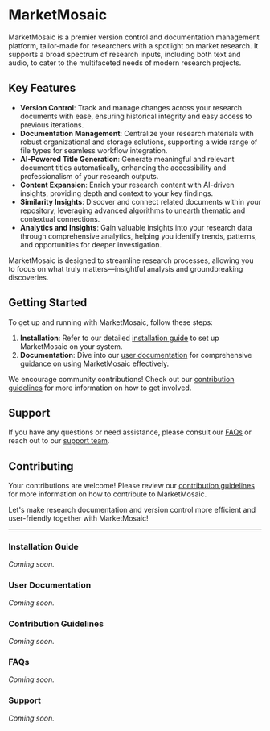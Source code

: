 # MarketMosaic

MarketMosaic is a premier version control and documentation management platform, tailor-made for researchers with a spotlight on market research. It supports a broad spectrum of research inputs, including both text and audio, to cater to the multifaceted needs of modern research projects.

## Key Features

- **Version Control**: Track and manage changes across your research documents with ease, ensuring historical integrity and easy access to previous iterations.
- **Documentation Management**: Centralize your research materials with robust organizational and storage solutions, supporting a wide range of file types for seamless workflow integration.
- **AI-Powered Title Generation**: Generate meaningful and relevant document titles automatically, enhancing the accessibility and professionalism of your research outputs.
- **Content Expansion**: Enrich your research content with AI-driven insights, providing depth and context to your key findings.
- **Similarity Insights**: Discover and connect related documents within your repository, leveraging advanced algorithms to unearth thematic and contextual connections.
- **Analytics and Insights**: Gain valuable insights into your research data through comprehensive analytics, helping you identify trends, patterns, and opportunities for deeper investigation.

MarketMosaic is designed to streamline research processes, allowing you to focus on what truly matters—insightful analysis and groundbreaking discoveries.

## Getting Started

To get up and running with MarketMosaic, follow these steps:

1. **Installation**: Refer to our detailed [installation guide](#installation-guide) to set up MarketMosaic on your system.
2. **Documentation**: Dive into our [user documentation](#user-documentation) for comprehensive guidance on using MarketMosaic effectively.

We encourage community contributions! Check out our [contribution guidelines](#contribution-guidelines) for more information on how to get involved.

## Support

If you have any questions or need assistance, please consult our [FAQs](#faqs) or reach out to our [support team](#support).

## Contributing

Your contributions are welcome! Please review our [contribution guidelines](CONTRIBUTING.md) for more information on how to contribute to MarketMosaic.

Let's make research documentation and version control more efficient and user-friendly together with MarketMosaic!

---

### Installation Guide

_Coming soon._

### User Documentation

_Coming soon._

### Contribution Guidelines

_Coming soon._

### FAQs

_Coming soon._

### Support

_Coming soon._
